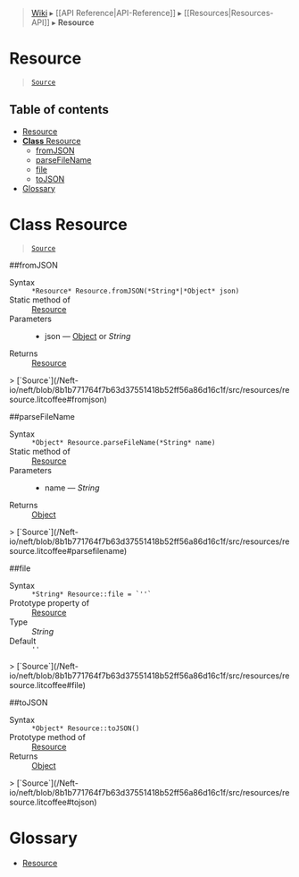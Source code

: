 > [Wiki](Home) ▸ [[API Reference|API-Reference]] ▸ [[Resources|Resources-API]] ▸ **Resource**

# Resource

> [`Source`](/Neft-io/neft/blob/8b1b771764f7b63d37551418b52ff56a86d16c1f/src/resources/resource.litcoffee#resource)

## Table of contents
* [Resource](#resource)
* [**Class** Resource](#class-resource)
  * [fromJSON](#fromjson)
  * [parseFileName](#parsefilename)
  * [file](#file)
  * [toJSON](#tojson)
* [Glossary](#glossary)

# **Class** Resource

> [`Source`](/Neft-io/neft/blob/8b1b771764f7b63d37551418b52ff56a86d16c1f/src/resources/resource.litcoffee#class-resource)

##fromJSON
<dl><dt>Syntax</dt><dd><code>&#x2A;Resource&#x2A; Resource.fromJSON(&#x2A;String&#x2A;|&#x2A;Object&#x2A; json)</code></dd><dt>Static method of</dt><dd><a href="/Neft-io/neft/wiki/Resources-Resource-API#class-resource">Resource</a></dd><dt>Parameters</dt><dd><ul><li>json — <a href="/Neft-io/neft/wiki/Utils-API#isobject">Object</a> or <i>String</i></li></ul></dd><dt>Returns</dt><dd><a href="/Neft-io/neft/wiki/Resources-Resource-API#class-resource">Resource</a></dd></dl>
> [`Source`](/Neft-io/neft/blob/8b1b771764f7b63d37551418b52ff56a86d16c1f/src/resources/resource.litcoffee#fromjson)

##parseFileName
<dl><dt>Syntax</dt><dd><code>&#x2A;Object&#x2A; Resource.parseFileName(&#x2A;String&#x2A; name)</code></dd><dt>Static method of</dt><dd><a href="/Neft-io/neft/wiki/Resources-Resource-API#class-resource">Resource</a></dd><dt>Parameters</dt><dd><ul><li>name — <i>String</i></li></ul></dd><dt>Returns</dt><dd><a href="/Neft-io/neft/wiki/Utils-API#isobject">Object</a></dd></dl>
> [`Source`](/Neft-io/neft/blob/8b1b771764f7b63d37551418b52ff56a86d16c1f/src/resources/resource.litcoffee#parsefilename)

##file
<dl><dt>Syntax</dt><dd><code>&#x2A;String&#x2A; Resource::file = `''`</code></dd><dt>Prototype property of</dt><dd><a href="/Neft-io/neft/wiki/Resources-Resource-API#class-resource">Resource</a></dd><dt>Type</dt><dd><i>String</i></dd><dt>Default</dt><dd><code>''</code></dd></dl>
> [`Source`](/Neft-io/neft/blob/8b1b771764f7b63d37551418b52ff56a86d16c1f/src/resources/resource.litcoffee#file)

##toJSON
<dl><dt>Syntax</dt><dd><code>&#x2A;Object&#x2A; Resource::toJSON()</code></dd><dt>Prototype method of</dt><dd><a href="/Neft-io/neft/wiki/Resources-Resource-API#class-resource">Resource</a></dd><dt>Returns</dt><dd><a href="/Neft-io/neft/wiki/Utils-API#isobject">Object</a></dd></dl>
> [`Source`](/Neft-io/neft/blob/8b1b771764f7b63d37551418b52ff56a86d16c1f/src/resources/resource.litcoffee#tojson)

# Glossary

- [Resource](#class-resource)

